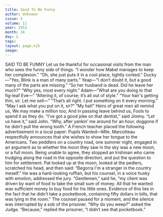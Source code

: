 ```yaml
---
title: Said To Be Funny
author: Unknown
issue: 5
volume: 11
year: 1913
month: 34
day: 2
tags:
layout: page.njk
image:
---
```

SAID TO BE FUNNY    Let us be thankful for occasional visits from the man who sees the funny side of things.       “I wonder how Mabel manages to keep her complexion.”    “Oh, she just puts it in a cool place, tightly corked.”       Ducky—"Yes, Blink is a man of many parts.”    Yeap—"I don’t doubt it, but a good many of the parts are missing.”       “So her husband is dead. Did he leave her much?”    “Why yes, most every night.”       Adam—"What are you doing to that fig-leaf Eve—”   “Altering it, of course; it’s all out of style.”       “Your hair's getting thin, sir. Let me sell—”   “That’s all right. I put something on it every morning.”    “May I ask what you put on it, sir?”    “My hat!”       Heirs of great men all remind us,    We may make a million too;    And in passing leave behind us,    Fools to spend it as they do.       “I’ve got a good joke on that dentist,’’ said Jimmy.    “Let us have it,” said John.   “Why, after yankin’ me around for an hour, doggone if he didn’t pull the wrong tooth.”       A French teacher placed the following advertisement in a local paper:    Pupils Wanted—Mlle. Marcotteau respectfully announces that she wishes to show her tongue to the Americans.       Two peddlers on a country road, one summer night, engaged in an argument as to whether the moon they saw in the sky was a new moon, or a full moon. Being unable to agree, they stopped an Irishman who came trudging along the road in the opposite direction, and put the question to him for settlement. Pat looked up at the moon, looked at the pedlers, scratched his head, and then said: “Begorra I'm a stranger in the country meself.”       He was a hard-looking ruffian, but his counsel, in a voice husky with emotion, addressed the jury.    “Gentlemen,” said he, “my client was driven by want of food to take the small sum of money. All that he wanted was sufficient money to buy food for his little ones. Evidence of this lies in the fact that he didn’t take a pocketbook, containing fifty dollars in bills, that was lying in the room.”    The counsel paused for a moment, and the silence was interrupted by a sob of the prisoner.    “Why do you weep?” asked the Judge.    “Because,” replied the prisoner, “I didn’t see that pocketbook.”




